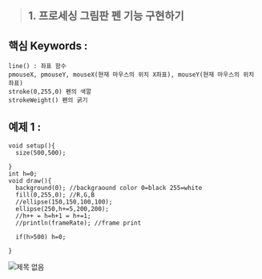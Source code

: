 > ## 1. 프로세싱 그림판 펜 기능 구현하기
## 핵심 Keywords :
    line() : 좌표 함수
    pmouseX, pmouseY, mouseX(현재 마우스의 위치 X좌표), mouseY(현재 마우스의 위치 좌표)
    stroke(0,255,0) 펜의 색깔
    strokeWeight() 펜의 굵기
  

## 예제 1 : 
```processing
void setup(){
  size(500,500);
  
}
int h=0;
void draw(){
  background(0); //backgraound color 0=black 255=white
  fill(0,255,0); //R,G,B
  //ellipse(150,150,100,100);
  ellipse(250,h+=5,200,200);
  //h++ = h=h+1 = h+=1;
  //println(frameRate); //frame print
  
  if(h>500) h=0;
  
}
```


![제목 없음](https://user-images.githubusercontent.com/50895677/76850874-9d7a4400-688b-11ea-91d9-8172ca0e28cf.png)
